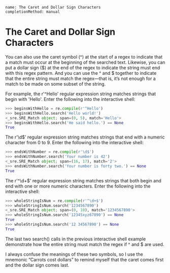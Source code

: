 ```ngMeta
name: The Caret and Dollar Sign Characters
completionMethod: manual
```
# The Caret and Dollar Sign Characters
You can also use the caret symbol (^) at the start of a regex to indicate that a match must occur at the beginning of the searched text. Likewise, you can put a dollar sign ($) at the end of the regex to indicate the string must end with this regex pattern. And you can use the ^ and $ together to indicate that the entire string must match the regex—that is, it’s not enough for a match to be made on some subset of the string.

For example, the r'^Hello' regular expression string matches strings that begin with 'Hello'. Enter the following into the interactive shell:

```python
>>> beginsWithHello = re.compile(r'^Hello')
>>> beginsWithHello.search('Hello world!')
<_sre.SRE_Match object; span=(0, 5), match='Hello'>
>>> beginsWithHello.search('He said hello.') == None
True
```
The r'\d$' regular expression string matches strings that end with a numeric character from 0 to 9. Enter the following into the interactive shell:

```python
>>> endsWithNumber = re.compile(r'\d$')
>>> endsWithNumber.search('Your number is 42')
<_sre.SRE_Match object; span=(16, 17), match='2'>
>>> endsWithNumber.search('Your number is forty two.') == None
True
```
The r'^\d+$' regular expression string matches strings that both begin and end with one or more numeric characters. Enter the following into the interactive shell:

```python
>>> wholeStringIsNum = re.compile(r'^\d+$')
>>> wholeStringIsNum.search('1234567890')
<_sre.SRE_Match object; span=(0, 10), match='1234567890'>
>>> wholeStringIsNum.search('12345xyz67890') == None
True
>>> wholeStringIsNum.search('12 34567890') == None
True
```
The last two search() calls in the previous interactive shell example demonstrate how the entire string must match the regex if ^ and $ are used.

I always confuse the meanings of these two symbols, so I use the mnemonic “Carrots cost dollars” to remind myself that the caret comes first and the dollar sign comes last.

